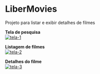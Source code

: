 # LiberMovies

Projeto para listar e exibir detalhes de filmes

<b>Tela de pesquisa</b> <br>
<a href="https://ibb.co/wdsBznR"><img src="https://i.ibb.co/9ptcrxN/tela-1.png" alt="tela-1" border="0"></a>

<b>Listagem de filmes</b> <br>
<a href="https://ibb.co/qJdGw0x"><img src="https://i.ibb.co/WV691Ds/tela-2.png" alt="tela-2" border="0"></a>

<b>Detalhes do filme</b> <br>
<a href="https://ibb.co/tZnBcWk"><img src="https://i.ibb.co/rbqkM1T/tela-3.png" alt="tela-3" border="0"></a>
